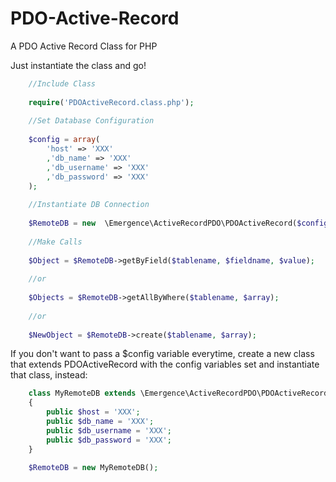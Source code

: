 PDO-Active-Record
=================

A PDO Active Record Class for PHP


Just instantiate the class and go!

```php
	//Include Class
	
	require('PDOActiveRecord.class.php');	
	
	//Set Database Configuration
	
	$config = array(
		'host' => 'XXX'
		,'db_name' => 'XXX'
		,'db_username' => 'XXX'
		,'db_password' => 'XXX'
	);
	
	//Instantiate DB Connection
	
	$RemoteDB = new  \Emergence\ActiveRecordPDO\PDOActiveRecord($config);
	
	//Make Calls
	
	$Object = $RemoteDB->getByField($tablename, $fieldname, $value);
	
	//or
	
	$Objects = $RemoteDB->getAllByWhere($tablename, $array);
	
	//or 
	
	$NewObject = $RemoteDB->create($tablename, $array);
```


If you don't want to pass a $config variable everytime, create a new class that extends PDOActiveRecord with the config variables set and instantiate that class, instead:
```php
	class MyRemoteDB extends \Emergence\ActiveRecordPDO\PDOActiveRecord
	{
	  	public $host = 'XXX';
		public $db_name = 'XXX';
		public $db_username = 'XXX';
		public $db_password = 'XXX';
	}
	
	$RemoteDB = new MyRemoteDB();
```

